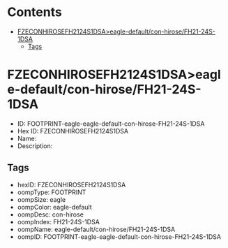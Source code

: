 



Contents
========

* [FZECONHIROSEFH2124S1DSA>eagle-default/con-hirose/FH21-24S-1DSA](#fzeconhirosefh2124s1dsaeagle-defaultcon-hirosefh21-24s-1dsa)
	* [Tags](#tags)

# FZECONHIROSEFH2124S1DSA>eagle-default/con-hirose/FH21-24S-1DSA

- ID: FOOTPRINT-eagle-eagle-default-con-hirose-FH21-24S-1DSA
- Hex ID: FZECONHIROSEFH2124S1DSA
- Name: 
- Description: 

## Tags

- hexID: FZECONHIROSEFH2124S1DSA
- oompType: FOOTPRINT
- oompSize: eagle
- oompColor: eagle-default
- oompDesc: con-hirose
- oompIndex: FH21-24S-1DSA
- oompName: eagle-default/con-hirose/FH21-24S-1DSA
- oompID: FOOTPRINT-eagle-eagle-default-con-hirose-FH21-24S-1DSA
